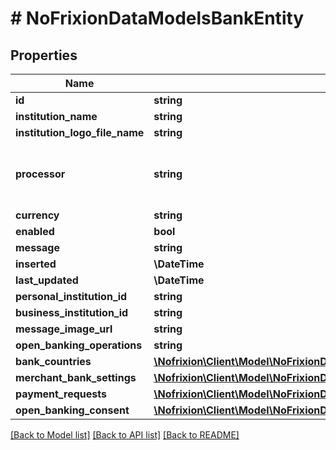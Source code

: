 # # NoFrixionDataModelsBankEntity

## Properties

Name | Type | Description | Notes
------------ | ------------- | ------------- | -------------
**id** | **string** |  | [optional]
**institution_name** | **string** |  | [optional]
**institution_logo_file_name** | **string** |  | [optional]
**processor** | **string** | Lists the supported card and PIS processors. | [optional]
**currency** | **string** |  | [optional]
**enabled** | **bool** |  | [optional]
**message** | **string** |  | [optional]
**inserted** | **\DateTime** |  | [optional]
**last_updated** | **\DateTime** |  | [optional]
**personal_institution_id** | **string** |  | [optional]
**business_institution_id** | **string** |  | [optional]
**message_image_url** | **string** |  | [optional]
**open_banking_operations** | **string** |  | [optional]
**bank_countries** | [**\Nofrixion\Client\Model\NoFrixionDataAccessDataModelsBankCountriesEntity[]**](NoFrixionDataAccessDataModelsBankCountriesEntity.md) |  | [optional]
**merchant_bank_settings** | [**\Nofrixion\Client\Model\NoFrixionDataModelsMerchantBankSettingsEntity[]**](NoFrixionDataModelsMerchantBankSettingsEntity.md) |  | [optional]
**payment_requests** | [**\Nofrixion\Client\Model\NoFrixionDataModelsPaymentRequestEntity[]**](NoFrixionDataModelsPaymentRequestEntity.md) |  | [optional]
**open_banking_consent** | [**\Nofrixion\Client\Model\NoFrixionDataModelsOpenBankingConsentEntity[]**](NoFrixionDataModelsOpenBankingConsentEntity.md) |  | [optional]

[[Back to Model list]](../../README.md#models) [[Back to API list]](../../README.md#endpoints) [[Back to README]](../../README.md)
